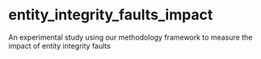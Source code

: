 # entity_integrity_faults_impact
An experimental study using our methodology framework to measure the impact of entity integrity faults
